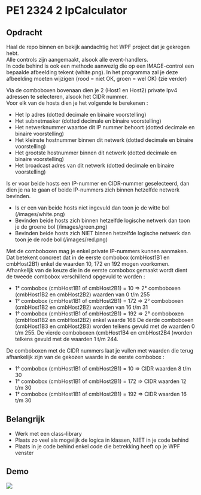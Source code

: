 # PE1 2324 2 IpCalculator  

## Opdracht  

Haal de repo binnen en bekijk aandachtig het WPF project dat je gekregen hebt.    
Alle controls zijn aangemaakt, alsook alle event-handlers.  
In code behind is ook een methode aanwezig die op een IMAGE-control een bepaalde afbeelding tekent (white.png).  In het programma zal je deze afbeelding moeten wijzigen (rood = niet OK, groen = wel OK) (zie verder)  
  
Via de comboboxen bovenaan dien je 2 (Host1 en Host2) private Ipv4 adressen te selecteren, alsook het CIDR nummer.  
Voor elk van de hosts dien je het volgende te berekenen : 
  * Het Ip adres (dotted decimale en binaire voorstelling)  
  * Het subnetmasker  (dotted decimale en binaire voorstelling)  
  * Het netwerknummer waartoe dit IP nummer behoort  (dotted decimale en binaire voorstelling)  
  * Het kleinste hostnummer binnen dit netwerk  (dotted decimale en binaire voorstelling)  
  * Het grootste hostnummer binnen dit netwerk  (dotted decimale en binaire voorstelling)  
  * Het broadcast adres van dit netwerk  (dotted decimale en binaire voorstelling)  

Is er voor beide hosts een IP-nummer en CIDR-nummer geselecteerd, dan dien je na te gaan of beide IP-nummers zich binnen hetzelfde netwerk bevinden.  
  * Is er een van beide hosts niet ingevuld dan toon je de witte bol (/images/white.png)  
  * Bevinden beide hosts zich binnen hetzelfde logische netwerk dan toon je de groene bol (/images/green.png)  
  * Bevinden beide hosts zich NIET binnen hetzelfde logische netwerk dan toon je de rode bol (/images/red.png)  
  
Met de comboboxen mag je enkel private IP-nummers kunnen aanmaken.  
Dat betekent concreet dat in de eerste combobox (cmbHost1B1 en cmbHost2B1) enkel de waarden 10, 172 en 192 mogen voorkomen.  
Afhankelijk van de keuze die in de eerste combobox gemaakt wordt dient de tweede combobox verschillend opgevuld te worden : 
  * 1° combobox (cmbHost1B1 of cmbHost2B1) = 10 => 2° comboboxen (cmbHost1B2 en cmbHost2B2) waarden van 0 t/m 255  
  * 1° combobox (cmbHost1B1 of cmbHost2B1) = 172 => 2° comboboxen (cmbHost1B2 en cmbHost2B2)  waarden van 16 t/m 31
  * 1° combobox (cmbHost1B1 of cmbHost2B1) = 192 => 2° comboboxen (cmbHost1B2 en cmbHost2B2)  enkel waarde 168
De derde comboboxen (cmbHost1B3 en cmbHost2B3) worden telkens gevuld met de waarden 0 t/m 255.
De vierde comboboxen (cmbHost1B4 en cmbHost2B4 )worden telkens gevuld met de waarden 1 t/m 244.    

De comboboxen met de CIDR nummers laat je vullen met waarden die terug afhankelijk zijn van de gekozen waarde in de eerste combobox :   
  * 1° combobox (cmbHost1B1 of cmbHost2B1) = 10 => CIDR waarden 8 t/m 30  
  * 1° combobox (cmbHost1B1 of cmbHost2B1) = 172 => CIDR waarden 12 t/m 30
  * 1° combobox (cmbHost1B1 of cmbHost2B1) = 192 => CIDR waarden 16 t/m 30

## Belangrijk  

  * Werk met een class-library  
  * Plaats zo veel als mogelijk de logica in klassen, NIET in je code behind  
  * Plaats in je code behind enkel code die betrekking heeft op je WPF venster  

## Demo
  
<img src="/assets/demo.gif" />





